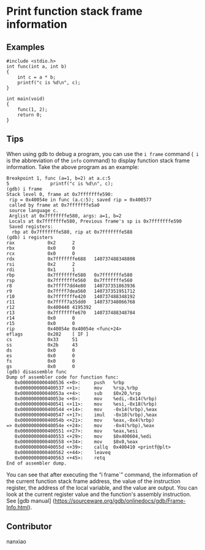 # Print function stack frame information
## Examples
	#include <stdio.h>
	int func(int a, int b)
	{
		int c = a * b;
		printf("c is %d\n", c);
	}
	
	int main(void) 
	{
		func(1, 2);
		return 0;
	}



## Tips
When using gdb to debug a program, you can use the `i frame` command (` i` is the abbreviation of the `info` command) to display function stack frame information. Take the above program as an example:
 
	Breakpoint 1, func (a=1, b=2) at a.c:5
	5               printf("c is %d\n", c);
	(gdb) i frame
	Stack level 0, frame at 0x7fffffffe590:
	 rip = 0x40054e in func (a.c:5); saved rip = 0x400577
	 called by frame at 0x7fffffffe5a0
	 source language c.
	 Arglist at 0x7fffffffe580, args: a=1, b=2
	 Locals at 0x7fffffffe580, Previous frame's sp is 0x7fffffffe590
	 Saved registers:
	  rbp at 0x7fffffffe580, rip at 0x7fffffffe588
	(gdb) i registers
	rax            0x2      2
	rbx            0x0      0
	rcx            0x0      0
	rdx            0x7fffffffe688   140737488348808
	rsi            0x2      2
	rdi            0x1      1
	rbp            0x7fffffffe580   0x7fffffffe580
	rsp            0x7fffffffe560   0x7fffffffe560
	r8             0x7ffff7dd4e80   140737351863936
	r9             0x7ffff7dea560   140737351951712
	r10            0x7fffffffe420   140737488348192
	r11            0x7ffff7a35dd0   140737348066768
	r12            0x400440 4195392
	r13            0x7fffffffe670   140737488348784
	r14            0x0      0
	r15            0x0      0
	rip            0x40054e 0x40054e <func+24>
	eflags         0x202    [ IF ]
	cs             0x33     51
	ss             0x2b     43
	ds             0x0      0
	es             0x0      0
	fs             0x0      0
	gs             0x0      0
	(gdb) disassemble func
	Dump of assembler code for function func:
	   0x0000000000400536 <+0>:     push   %rbp
	   0x0000000000400537 <+1>:     mov    %rsp,%rbp
	   0x000000000040053a <+4>:     sub    $0x20,%rsp
	   0x000000000040053e <+8>:     mov    %edi,-0x14(%rbp)
	   0x0000000000400541 <+11>:    mov    %esi,-0x18(%rbp)
	   0x0000000000400544 <+14>:    mov    -0x14(%rbp),%eax
	   0x0000000000400547 <+17>:    imul   -0x18(%rbp),%eax
	   0x000000000040054b <+21>:    mov    %eax,-0x4(%rbp)
	=> 0x000000000040054e <+24>:    mov    -0x4(%rbp),%eax
	   0x0000000000400551 <+27>:    mov    %eax,%esi
	   0x0000000000400553 <+29>:    mov    $0x400604,%edi
	   0x0000000000400558 <+34>:    mov    $0x0,%eax
	   0x000000000040055d <+39>:    callq  0x400410 <printf@plt>
	   0x0000000000400562 <+44>:    leaveq
	   0x0000000000400563 <+45>:    retq
	End of assembler dump.

You can see that after executing the “i frame`” command, the information of the current function stack frame address, the value of the instruction register, the address of the local variable, and the value are output. You can look at the current register value and the function&#39;s assembly instruction.
See [gdb manual] (https://sourceware.org/gdb/onlinedocs/gdb/Frame-Info.html).

## Contributor

nanxiao

